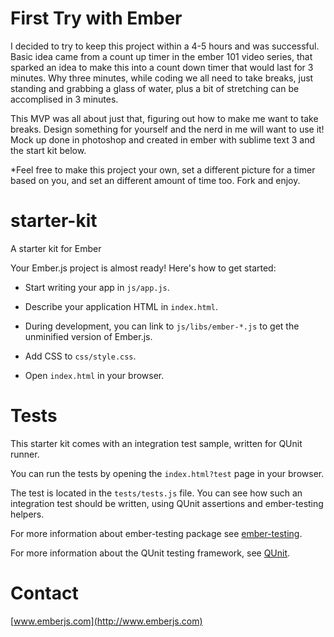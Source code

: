 First Try with Ember
===========

I decided to try to keep this project within a 4-5 hours and was successful. Basic idea came from a count up timer in the ember 101 video series, that sparked an idea to make this into a count down timer that would last for 3 minutes. Why three minutes, while coding we all need to take breaks, just standing and grabbing a glass of water, plus a bit of stretching can be accomplised in 3 minutes. 

This MVP was all about just that, figuring out how to make me want to take breaks. Design something for yourself and the nerd in me will want to use it! Mock up done in photoshop and created in ember with sublime text 3 and the start kit below.

*Feel free to make this project your own, set a different picture for a timer based on you, and set an different amount of time too. Fork and enjoy.


starter-kit
===========

A starter kit for Ember

Your Ember.js project is almost ready! Here's how to get started:

- Start writing your app in `js/app.js`.

- Describe your application HTML in `index.html`.

- During development, you can link to `js/libs/ember-*.js` to get the
  unminified version of Ember.js.

- Add CSS to `css/style.css`.

- Open `index.html` in your browser.

Tests
=====

This starter kit comes with an integration test sample, written for QUnit runner. 

You can run the tests by opening the `index.html?test` page in your browser.

The test is located in the `tests/tests.js` file. You can see how such an 
integration test should be written, using QUnit assertions and ember-testing helpers.

For more information about ember-testing package see [ember-testing](http://emberjs.com/guides/testing/integration/).

For more information about the QUnit testing framework, see [QUnit](http://qunitjs.com/).

Contact
====

[www.emberjs.com](http://www.emberjs.com)
